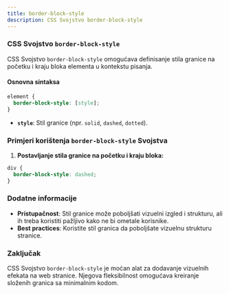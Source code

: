 ```yaml
---
title: border-block-style
description: CSS Svojstvo border-block-style
---
```


### CSS Svojstvo `border-block-style`

CSS Svojstvo `border-block-style` omogućava definisanje stila granice na početku i kraju bloka elementa u kontekstu pisanja.

#### Osnovna sintaksa

```css
element {
  border-block-style: [style];
}
```

- **`style`**: Stil granice (npr. `solid`, `dashed`, `dotted`).

### Primjeri korištenja `border-block-style` Svojstva

1. **Postavljanje stila granice na početku i kraju bloka:**

```css
div {
  border-block-style: dashed;
}
```

### Dodatne informacije

- **Pristupačnost**: Stil granice može poboljšati vizuelni izgled i strukturu, ali ih treba koristiti pažljivo kako ne bi ometale korisnike.
- **Best practices**: Koristite stil granica da poboljšate vizuelnu strukturu stranice.

### Zaključak

CSS Svojstvo `border-block-style` je moćan alat za dodavanje vizuelnih efekata na web stranice. Njegova fleksibilnost omogućava kreiranje složenih granica sa minimalnim kodom.

